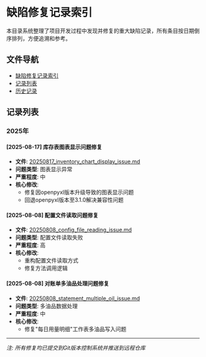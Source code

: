 # 缺陷修复记录索引

本目录系统整理了项目开发过程中发现并修复的重大缺陷记录，所有条目按日期倒序排列，方便追溯和参考。

## 文件导航

- [缺陷修复记录索引](#缺陷修复记录索引)
- [记录列表](#记录列表)
- [历史记录](#历史记录)

## 记录列表

### 2025年

#### [2025-08-17] 库存表图表显示问题修复
- **文件**: [20250817_inventory_chart_display_issue.md](20250817_inventory_chart_display_issue.md)
- **问题类型**: 图表显示异常
- **严重程度**: 中
- **核心修改**: 
  - 修复因openpyxl版本升级导致的图表显示问题
  - 回退openpyxl版本至3.1.0解决兼容性问题

#### [2025-08-08] 配置文件读取问题修复
- **文件**: [20250808_config_file_reading_issue.md](20250808_config_file_reading_issue.md)
- **问题类型**: 配置文件读取失败
- **严重程度**: 高
- **核心修改**: 
  - 重构配置文件读取方式
  - 修复方法调用逻辑

#### [2025-08-08] 对账单多油品处理问题修复
- **文件**: [20250808_statement_multiple_oil_issue.md](20250808_statement_multiple_oil_issue.md)
- **问题类型**: 多油品数据处理
- **严重程度**: 中
- **核心修改**: 
  - 修复"每日用量明细"工作表多油品写入问题

---
*注: 所有修复均已提交到Git版本控制系统并推送到远程仓库*